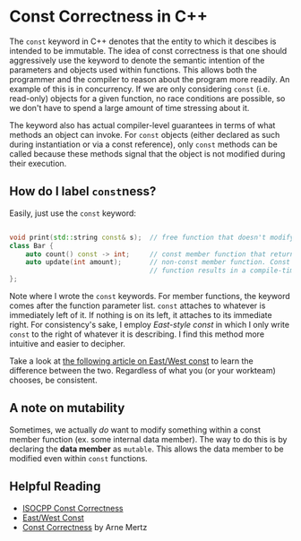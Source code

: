 # Const Correctness in C++

The `const` keyword in C++ denotes that the entity to which it descibes is intended to be
immutable. The idea of const correctness is that one should aggressively use the keyword to
denote the semantic intention of the parameters and objects used within functions. This
allows both the programmer and the compiler to reason about the program more readily. An
example of this is in concurrency. If we are only considering `const` (i.e. read-only)
objects for a given function, no race conditions are possible, so we don't have to spend a large amount of time
stressing about it.

The keyword also has actual compiler-level guarantees in terms of what methods an object
can invoke. For `const` objects (either declared as such during instantiation or via a
const reference), only `const` methods can be called because these methods signal that the
object is not modified during their execution.

## How do I label `const`ness?

Easily, just use the `const` keyword:

```c++

void print(std::string const& s);  // free function that doesn't modify its input
class Bar {
    auto count() const -> int;     // const member function that returns some count.
    auto update(int amount);       // non-const member function. Const objects calling this
                                   // function results in a compile-time error.
};
```

Note where I wrote the `const` keywords. For member functions, the keyword comes after the
function parameter list. `const` attaches to whatever is immediately left of it. If nothing is on its
left, it attaches to its immediate right. For consistency's sake, I employ *East-style const* in which I only write `const` to the right of whatever it is describing. I find this method more intuitive and easier to decipher. 

Take a look at [the following article on East/West const](https://ianyepan.github.io/posts/cpp-const/) to learn the difference between the two. Regardless of what you (or your workteam) chooses, be consistent.

## A note on mutability

Sometimes, we actually *do* want to modify something within a const member function (ex.
some internal data member). The way to do this is by declaring the **data member** as
`mutable`. This allows the data member to be modified even within `const` functions.

## Helpful Reading

- [ISOCPP Const Correctness](https://isocpp.org/wiki/faq/const-correctness)
- [East/West Const](https://ianyepan.github.io/posts/cpp-const/)
- [Const Correctness](https://arne-mertz.de/2016/07/const-correctness/) by Arne Mertz
